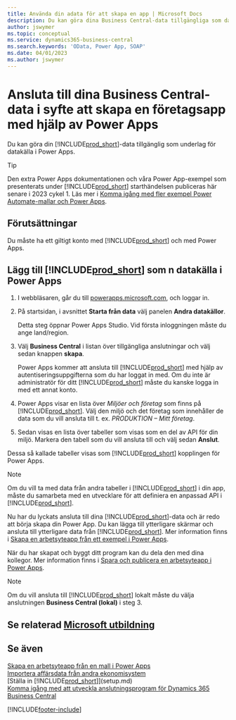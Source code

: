 ```yaml
---
title: Använda din adata för att skapa en app | Microsoft Docs
description: Du kan göra dina Business Central-data tillgängliga som datakälla och ange en OData-URL för dina webbtjänster för att skapa en företagsapp med Power Apps.
author: jswymer
ms.topic: conceptual
ms.service: dynamics365-business-central
ms.search.keywords: 'OData, Power App, SOAP'
ms.date: 04/01/2023
ms.author: jswymer
---
```

# Ansluta till dina Business Central-data i syfte att skapa en företagsapp med hjälp av Power Apps

Du kan göra din [!INCLUDE[prod_short](includes/prod_short.md)]-data tillgänglig som underlag för datakälla i Power Apps.  

> [!TIP]  
> Den extra Power Apps dokumentationen och våra Power App-exempel som presenterats under [!INCLUDE[prod_short](includes/prod_short.md)] starthändelsen publiceras här senare i 2023 cykel 1. Läs mer i [Komma igång med fler exempel Power Automate-mallar och Power Apps](/dynamics365/release-plan/2023wave1/smb/dynamics365-business-central/get-started-more-sample-power-automate-templates-power-apps).

## Förutsättningar

Du måste ha ett giltigt konto med [!INCLUDE[prod_short](includes/prod_short.md)] och med Power Apps.  

## Lägg till [!INCLUDE[prod_short](includes/prod_short.md)] som n datakälla i Power Apps

1. I webbläsaren, går du till [powerapps.microsoft.com](https://powerapps.microsoft.com/), och loggar in.
2. På startsidan, i avsnittet **Starta från data** välj panelen **Andra datakällor**.  

    Detta steg öppnar Power Apps Studio. Vid första inloggningen måste du ange land/region.  
3. Välj **Business Central** i listan över tillgängliga anslutningar och välj sedan knappen **skapa**.

    Power Apps kommer att ansluta till [!INCLUDE[prod_short](includes/prod_short.md)] med hjälp av autentiseringsuppgifterna som du har loggat in med. Om du inte är administratör för ditt [!INCLUDE[prod_short](includes/prod_short.md)] måste du kanske logga in med ett annat konto.  

4. Power Apps visar en lista över *Miljöer och företag* som finns på [!INCLUDE[prod_short](includes/prod_short.md)]. Välj den miljö och det företag som innehåller de data som du vill ansluta till t. ex. *PRODUKTION – Mitt företag*.  

5. Sedan visas en lista över tabeller som visas som en del av API för din miljö. Markera den tabell som du vill ansluta till och välj sedan **Anslut**.

Dessa så kallade tabeller visas som [!INCLUDE[prod_short](includes/prod_short.md)] kopplingen för Power Apps.  

> [!NOTE]
> Om du vill ta med data från andra tabeller i [!INCLUDE[prod_short](includes/prod_short.md)] i din app, måste du samarbeta med en utvecklare för att definiera en anpassad API i [!INCLUDE[prod_short](includes/prod_short.md)].  

Nu har du lyckats ansluta till dina [!INCLUDE[prod_short](includes/prod_short.md)]-data och är redo att börja skapa din Power App. Du kan lägga till ytterligare skärmar och ansluta till ytterligare data från [!INCLUDE[prod_short](includes/prod_short.md)]. Mer information finns i [Skapa en arbetsyteapp från ett exempel i Power Apps](/powerapps/maker/canvas-apps/open-and-run-a-sample-app).  

När du har skapat och byggt ditt program kan du dela den med dina kollegor. Mer information finns i [Spara och publicera en arbetsyteapp i Power Apps](/powerapps/maker/canvas-apps/save-publish-app).  

> [!NOTE]
> Om du vill ansluta till [!INCLUDE[prod_short](includes/prod_short.md)] lokalt måste du välja anslutningen **Business Central (lokal)** i steg 3.  

## Se relaterad [Microsoft utbildning](/training/paths/power-apps-power-automate-business-central/)

## Se även

[Skapa en arbetsyteapp från en mall i Power Apps](/powerapps/maker/canvas-apps/get-started-test-drive)  
[Importera affärsdata från andra ekonomisystem](across-import-data-configuration-packages.md)  
[Ställa in [!INCLUDE[prod_short](includes/prod_short.md)]](setup.md)  
[Komma igång med att utveckla anslutningsprogram för Dynamics 365 Business Central](/dynamics365/business-central/dev-itpro/developer/devenv-develop-connect-apps)  


[!INCLUDE[footer-include](includes/footer-banner.md)]
